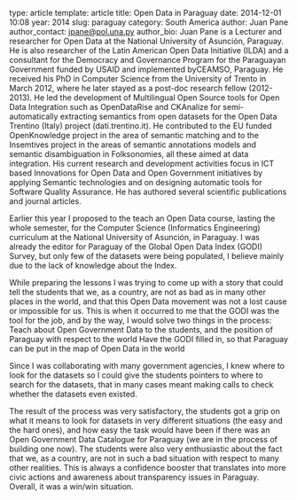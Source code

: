 type: article
template: article
title:  Open Data in Paraguay
date: 2014-12-01 10:08
year: 2014
slug: paraguay
category: South America
author: Juan Pane
author_contact: jpane@pol.una.py
author_bio: Juan Pane is a Lecturer and researcher for Open Data at the National University of Asunción, Paraguay. He is also researcher of the Latin American Open Data Initiative (ILDA) and a consultant for the Democracy and Governance Program for the Paraguayan Government funded by USAID and implemented byCEAMSO, Paraguay. He received his PhD in Computer Science from the University of Trento in March 2012, where he later stayed as a post-doc research fellow (2012-2013). He led the development of Multilingual Open Source tools for Open Data Integration such as OpenDataRise and CKAnalize for semi-automatically extracting semantics from open datasets for the Open Data Trentino (Italy) project (dati.trentino.it). He contributed to the EU funded OpenKnowledge project in the area of semantic matching and to the Insemtives project in the areas of semantic annotations models and semantic disambiguation in Folksonomies, all these aimed at data integration. His current research and development activities focus in ICT based Innovations for Open Data and Open Government initiatives by applying Semantic technologies and on designing automatic tools for Software Quality Assurance. He has authored several scientific publications and journal articles.

Earlier this year I proposed to the teach an Open Data course, lasting the whole semester, for the Computer Science (Informatics Engineering) curriculum at the National University of Asunción, in Paraguay. I was already the editor for Paraguay of the Global Open Data Index (GODI) Survey, but only few of the datasets were being populated, I believe mainly due to the lack of knowledge about the Index.

While preparing the lessons I was trying to come up with a story that could tell the students that we, as a country, are not as bad as in many other places in the world, and that this Open Data movement was not a lost cause or impossible for us. This is when it occurred to me that the GODI was the tool for the job, and by the way, I would solve two things in the process:
Teach about Open Government Data to the students, and the position of Paraguay with respect to the world
Have the GODI filled in, so that Paraguay can be put in the map of Open Data in the world


Since I was collaborating with many government agencies, I knew where to look for the datasets so I could give the students pointers to where to search for the datasets, that in many cases meant making calls to check whether the datasets even existed.

The result of the process was very satisfactory, the students got a grip on what it means to look for datasets in very different situations (the easy and the hard ones), and how easy the task would have been if there was an Open Government Data Catalogue for Paraguay (we are in the process of building one now). The students were also very enthusiastic about the fact that we, as a country, are not in such a bad situation with respect to many other realities. This is always a confidence booster that translates into more civic actions and awareness about transparency issues in Paraguay. Overall, it was a win/win situation.
